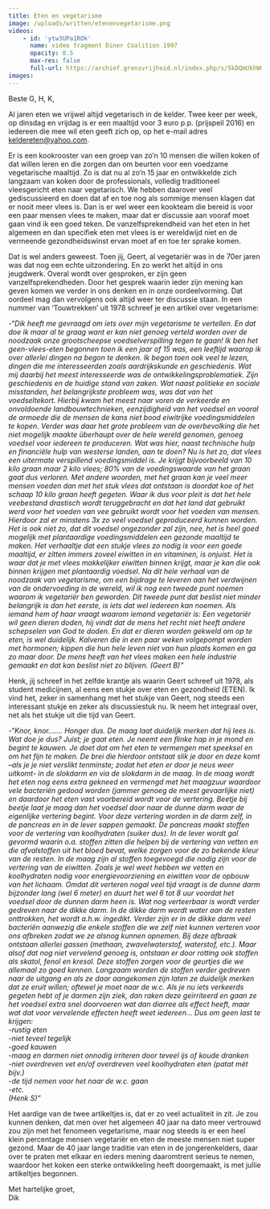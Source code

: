 ```yaml
---
title: Eten en vegetarisme
image: /uploads/written/etenenvegetarisme.png
videos: 
    - id: 'ytw3UPa1ROk'
      name: video fragment Diner Coalition 1997
      opacity: 0.5
      max-res: false
      full-url: https://archief.grensvrijheid.nl/index.php/s/5kDQmUkhWGl6x7l
images:
---
```


Beste G, H, K,

Al jaren eten we vrijwel altijd vegetarisch in de kelder. Twee keer per week, op dinsdag en vrijdag is er een maaltijd voor 3 euro p.p. (prijspeil 2016) en iedereen die mee wil eten geeft zich op, op het e-mail adres keldereten@yahoo.com.

Er is een kookrooster van een groep van zo’n 10 mensen die willen koken of dat willen leren en die zorgen dan om beurten voor een voedzame vegetarische maaltijd. Zo is dat nu al zo’n 15 jaar en ontwikkelde zich langzaam van koken door de professionals, volledig traditioneel vleesgericht eten naar vegetarisch. We hebben daarover veel gediscussieerd en doen dat af en toe nog als sommige mensen klagen dat er nooit meer vlees is. Dan is er wel weer een kookteam die bereid is voor een paar mensen vlees te maken, maar dat er discussie aan vooraf moet gaan vind ik een goed teken. De vanzelfsprekendheid van het eten in het algemeen en dan specifiek eten met vlees is er wereldwijd niet en de vermeende gezondheidswinst ervan moet af en toe ter sprake komen. 

Dat is wel anders geweest. Toen jij, Geert, al vegetariër was in de 70er jaren was dat nog een echte uitzondering. En zo werkt het altijd in ons jeugdwerk. Overal wordt over gesproken, er zijn geen vanzelfsprekendheden. Door het gesprek waarin ieder zijn mening kan geven komen we verder in ons denken en in onze oordeelvorming. Dat oordeel mag dan vervolgens ook altijd weer ter discussie staan. In een nummer van ‘Touwtrekken’ uit 1978 schreef je een artikel over vegetarisme:

<em>-“Dik heeft me gevraagd om iets over mijn vegetarisme te vertellen. En dat doe ik maar al te graag want er kan niet genoeg verteld worden over de noodzaak onze grootscheepse voedselverspilling tegen te gaan! Ik ben het geen-vlees-eten begonnen toen ik een jaar of 15 was, een leeftijd waarop ik over allerlei dingen na begon te denken. Ik begon toen ook veel te lezen, dingen die me interesseerden zoals aardrijkskunde en geschiedenis. Wat mij daarbij het meest interesseerde was de ontwikkelingsproblematiek. Zijn geschiedenis en de huidige stand van zaken. Wat naast politieke en sociale misstanden, het belangrijkste probleem was, was dat van het voedseltekort. Hierbij kwam het meest naar voren de verkeerde en onvoldoende landbouwtechnieken, eenzijdigheid van het voedsel en vooral de armoede die de mensen de kans niet bood eiwitrijke voedingsmiddelen te kopen. Verder was daar het grote probleem van de overbevolking die het niet mogelijk maakte überhaupt over de hele wereld genomen, genoeg voedsel voor iedereen te produceren. Wat was hier, naast technische hulp en financiële hulp van westerse landen, aan te doen? Nu is het zo, dat vlees een uitermate verspillend voedingsmiddel is. Je krijgt bijvoorbeeld van 10 kilo graan maar 2 kilo vlees; 80% van de voedingswaarde van het graan gaat dus verloren. Met andere woorden, met het graan kan je veel meer mensen voeden dan met het stuk vlees dat ontstaan is doordat koe of het schaap 10 kilo graan heeft gegeten. Waar ik dus voor pleit is dat het hele veebestand drastisch wordt teruggebracht en dat het land dat gebruikt werd voor het voeden van vee gebruikt wordt voor het voeden van mensen. Hierdoor zal er minstens 3x zo veel voedsel geproduceerd kunnen worden. Het is ook niet zo, dat dit voedsel ongezonder zal zijn, nee, het is heel goed mogelijk met plantaardige voedingsmiddelen een gezonde maaltijd te maken. Het verhaaltje dat een stukje vlees zo nodig is voor een goede maaltijd, er zitten immers zoveel eiwitten in en vitaminen, is onjuist. Het is waar dat je met vlees makkelijker eiwitten binnen krijgt, maar je kan die ook binnen krijgen met plantaardig voedsel. Na dit hele verhaal van de noodzaak van vegetarisme, om een bijdrage te leveren aan het verdwijnen van de ondervoeding in de wereld, wil ik nog een tweede punt noemen waarom ik vegetariër ben geworden. Dit tweede punt dat beslist niet minder belangrijk is dan het eerste, is iets dat wel iedereen kan noemen. Als iemand hem of haar vraagt waarom iemand vegetariër is: Een vegetariër wil geen dieren doden, hij vindt dat de mens het recht niet heeft andere schepselen van God te doden. En dat er dieren worden gekweld om op te eten, is wel duidelijk. Kalveren die in een paar weken volgepompt worden met hormonen; kippen die hun hele leven niet van hun plaats komen en ga zo maar door. De mens heeft van het vlees maken een hele industrie gemaakt en dat kan beslist niet zo blijven.  (Geert B)”</em>

Henk, jij schreef in het zelfde krantje als waarin Geert schreef uit 1978, als student medicijnen, al eens een stukje over eten en gezondheid (ETEN). Ik vind het, zeker in samenhang met het stukje van Geert, nog steeds een interessant stukje en zeker als discussiestuk nu. Ik neem het integraal over, net als het stukje uit die tijd van Geert.

<em>-“Knor, knor……. Honger dus. De maag laat duidelijk merken dat hij lees is. Wat doe je dus? Juist; je gaat eten. Je neemt een flinke hap in je mond en begint te kauwen. Je doet dat om het eten te vermengen met speeksel en om het fijn te maken. De brei die hierdoor ontstaat slik je door en deze komt –als je je niet verslikt tenminste; zodat het eten er door je neus weer uitkomt- in de slokdarm en via de slokdarm in de maag. In de maag wordt het eten nog eens extra gekneed en vermengd met het maagzuur waardoor vele bacteriën gedood worden (jammer genoeg de meest gevaarlijke niet) en daardoor het eten vast voorbereid wordt voor de vertering. Beetje bij beetje laat je maag dan het voedsel door naar de dunne darm waar de eigenlijke vertering begint. Voor deze vertering worden in de darm zelf, in de pancreas en in de lever sappen gemaakt. De pancreas maakt stoffen voor de vertering van koolhydraten (suiker dus). In de lever wordt gal gevormd waarin o.a. stoffen zitten die helpen bij de vertering van vetten en die afvalstoffen uit het bloed bevat, welke zorgen voor de zo bekende kleur van de resten. In de maag zijn al stoffen toegevoegd die nodig zijn voor de vertering van de eiwitten. Zoals je wel weet hebben we vetten en koolhydraten nodig voor energievoorziening en eiwitten voor de opbouw van het lichaam. Omdat dit verteren nogal veel tijd vraagt is de dunne darm bijzonder lang (wel 6 meter) en duurt het wel 6 tot 8 uur voordat het voedsel door de dunnen darm heen is. Wat nog verteerbaar is wordt verder gedreven naar de dikke darm. In de dikke darm wordt water aan de resten onttrokken, het wordt a.h.w. ingedikt. Verder zijn er in de dikke darm veel bacteriën aanwezig die enkele stoffen die we zelf niet kunnen verteren voor ons afbreken zodat we ze alsnog kunnen opnemen. Bij deze afbraak ontstaan allerlei gassen (methaan, zwavelwaterstof, waterstof, etc.). Maar alsof dat nog niet vervelend genoeg is, ontstaan er door rotting ook stoffen als skatol, fenol en kresol. Deze stoffen zorgen voor de geurtjes die we allemaal zo goed kennen. Langzaam worden de stoffen verder gedreven naar de uitgang en als ze daar aangekomen zijn laten ze duidelijk merken dat ze eruit willen; oftewel je moet naar de w.c. Als je nu iets verkeerds gegeten hebt of je darmen zijn ziek, dan raken deze geïrriteerd en gaan ze het voedsel extra snel doorvoeren wat dan diarree als effect heeft, maar wat dat voor vervelende effecten heeft weet iedereen… Dus om geen last te krijgen:<br />
-rustig eten<br />
-niet teveel tegelijk<br />
-goed kauwen<br />
-maag en darmen niet onnodig irriteren door teveel ijs of koude dranken<br />
-niet overdreven vet en/of overdreven veel koolhydraten eten (patat mèt bijv.)<br />
-de tijd nemen voor het naar de w.c. gaan <br />
-etc.<br />
(Henk S)”</em>

Het aardige van de twee artikeltjes is, dat er zo veel actualiteit in zit. Je zou kunnen denken, dat men over het algemeen 40 jaar na dato meer vertrouwd zou zijn met het fenomeen vegetarisme, maar nog steeds is er een heel klein percentage mensen vegetariër en eten de meeste mensen niet super gezond. Maar de 40 jaar lange traditie van eten in de jongerenkelders, daar over te praten met elkaar en ieders mening daaromtrent serieus te nemen, waardoor het koken een sterke ontwikkeling heeft doorgemaakt, is met jullie artikeltjes begonnen.

Met hartelijke groet,<br />
Dik